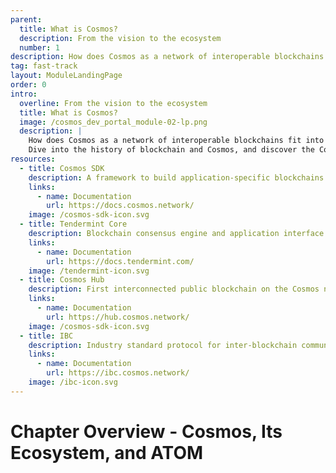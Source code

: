 ```yaml
---
parent:
  title: What is Cosmos?
  description: From the vision to the ecosystem
  number: 1
description: How does Cosmos as a network of interoperable blockchains fit into the overall development of blockchain technology?
tag: fast-track
layout: ModuleLandingPage
order: 0
intro:
  overline: From the vision to the ecosystem
  title: What is Cosmos?
  image: /cosmos_dev_portal_module-02-lp.png
  description: |
    How does Cosmos as a network of interoperable blockchains fit into the overall development of blockchain technology? <br/><br/>
    Dive into the history of blockchain and Cosmos, and discover the Cosmos ecosystem – It is a galaxy of wallets, services, tokens, and dApps. Then, get your first Cosmos Hub native token and find out how to stake your ATOM.
resources:
  - title: Cosmos SDK
    description: A framework to build application-specific blockchains
    links:
      - name: Documentation
        url: https://docs.cosmos.network/
    image: /cosmos-sdk-icon.svg
  - title: Tendermint Core
    description: Blockchain consensus engine and application interface
    links:
      - name: Documentation
        url: https://docs.tendermint.com/
    image: /tendermint-icon.svg
  - title: Cosmos Hub
    description: First interconnected public blockchain on the Cosmos network
    links:
      - name: Documentation
        url: https://hub.cosmos.network/
    image: /cosmos-sdk-icon.svg
  - title: IBC
    description: Industry standard protocol for inter-blockchain communication
    links:
      - name: Documentation
        url: https://ibc.cosmos.network/
    image: /ibc-icon.svg
---
```


# Chapter Overview - Cosmos, Its Ecosystem, and ATOM
